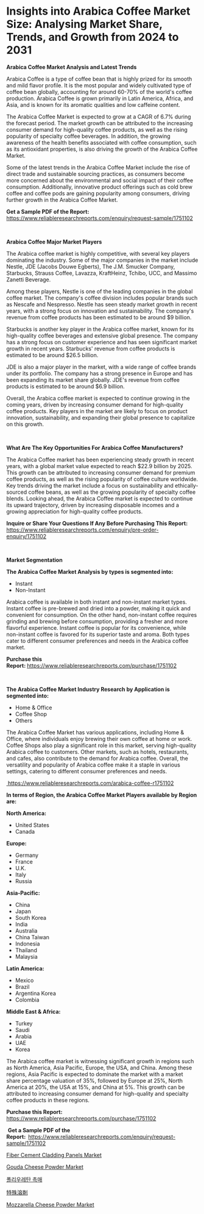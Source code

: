 <p><h1>Insights into Arabica Coffee Market Size: Analysing Market Share, Trends, and Growth from 2024 to 2031</h1></p><p><strong>Arabica Coffee Market Analysis and Latest Trends</strong></p>
<p><p>Arabica Coffee is a type of coffee bean that is highly prized for its smooth and mild flavor profile. It is the most popular and widely cultivated type of coffee bean globally, accounting for around 60-70% of the world's coffee production. Arabica Coffee is grown primarily in Latin America, Africa, and Asia, and is known for its aromatic qualities and low caffeine content.</p><p>The Arabica Coffee Market is expected to grow at a CAGR of 6.7% during the forecast period. The market growth can be attributed to the increasing consumer demand for high-quality coffee products, as well as the rising popularity of specialty coffee beverages. In addition, the growing awareness of the health benefits associated with coffee consumption, such as its antioxidant properties, is also driving the growth of the Arabica Coffee Market.</p><p>Some of the latest trends in the Arabica Coffee Market include the rise of direct trade and sustainable sourcing practices, as consumers become more concerned about the environmental and social impact of their coffee consumption. Additionally, innovative product offerings such as cold brew coffee and coffee pods are gaining popularity among consumers, driving further growth in the Arabica Coffee Market.</p></p>
<p><strong>Get a Sample PDF of the Report:&nbsp;</strong> <a href="https://www.reliableresearchreports.com/enquiry/request-sample/1751102">https://www.reliableresearchreports.com/enquiry/request-sample/1751102</a></p>
<p>&nbsp;</p>
<p><strong>Arabica Coffee Major Market Players</strong></p>
<p><p>The Arabica coffee market is highly competitive, with several key players dominating the industry. Some of the major companies in the market include Nestle, JDE (Jacobs Douwe Egberts), The J.M. Smucker Company, Starbucks, Strauss Coffee, Lavazza, KraftHeinz, Tchibo, UCC, and Massimo Zanetti Beverage.</p><p>Among these players, Nestle is one of the leading companies in the global coffee market. The company's coffee division includes popular brands such as Nescafe and Nespresso. Nestle has seen steady market growth in recent years, with a strong focus on innovation and sustainability. The company's revenue from coffee products has been estimated to be around $9 billion.</p><p>Starbucks is another key player in the Arabica coffee market, known for its high-quality coffee beverages and extensive global presence. The company has a strong focus on customer experience and has seen significant market growth in recent years. Starbucks' revenue from coffee products is estimated to be around $26.5 billion.</p><p>JDE is also a major player in the market, with a wide range of coffee brands under its portfolio. The company has a strong presence in Europe and has been expanding its market share globally. JDE's revenue from coffee products is estimated to be around $6.9 billion.</p><p>Overall, the Arabica coffee market is expected to continue growing in the coming years, driven by increasing consumer demand for high-quality coffee products. Key players in the market are likely to focus on product innovation, sustainability, and expanding their global presence to capitalize on this growth.</p></p>
<p>&nbsp;</p>
<p><strong>What Are The Key Opportunities For Arabica Coffee Manufacturers?</strong></p>
<p><p>The Arabica Coffee market has been experiencing steady growth in recent years, with a global market value expected to reach $22.9 billion by 2025. This growth can be attributed to increasing consumer demand for premium coffee products, as well as the rising popularity of coffee culture worldwide. Key trends driving the market include a focus on sustainability and ethically-sourced coffee beans, as well as the growing popularity of specialty coffee blends. Looking ahead, the Arabica Coffee market is expected to continue its upward trajectory, driven by increasing disposable incomes and a growing appreciation for high-quality coffee products.</p></p>
<p><strong>Inquire or Share Your Questions If Any Before Purchasing This Report:</strong> <a href="https://www.reliableresearchreports.com/enquiry/pre-order-enquiry/1751102">https://www.reliableresearchreports.com/enquiry/pre-order-enquiry/1751102</a></p>
<p>&nbsp;</p>
<p><strong>Market Segmentation</strong></p>
<p><strong>The Arabica Coffee Market Analysis by types is segmented into:</strong></p>
<p><ul><li>Instant</li><li>Non-Instant</li></ul></p>
<p><p>Arabica coffee is available in both instant and non-instant market types. Instant coffee is pre-brewed and dried into a powder, making it quick and convenient for consumption. On the other hand, non-instant coffee requires grinding and brewing before consumption, providing a fresher and more flavorful experience. Instant coffee is popular for its convenience, while non-instant coffee is favored for its superior taste and aroma. Both types cater to different consumer preferences and needs in the Arabica coffee market.</p></p>
<p><strong>Purchase this Report:&nbsp;</strong><a href="https://www.reliableresearchreports.com/purchase/1751102">https://www.reliableresearchreports.com/purchase/1751102</a></p>
<p>&nbsp;</p>
<p><strong>The Arabica Coffee Market Industry Research by Application is segmented into:</strong></p>
<p><ul><li>Home & Office</li><li>Coffee Shop</li><li>Others</li></ul></p>
<p><p>The Arabica Coffee Market has various applications, including Home & Office, where individuals enjoy brewing their own coffee at home or work. Coffee Shops also play a significant role in this market, serving high-quality Arabica coffee to customers. Other markets, such as hotels, restaurants, and cafes, also contribute to the demand for Arabica coffee. Overall, the versatility and popularity of Arabica coffee make it a staple in various settings, catering to different consumer preferences and needs.</p></p>
<p><a href="https://www.reliableresearchreports.com/arabica-coffee-r1751102">&nbsp;https://www.reliableresearchreports.com/arabica-coffee-r1751102</a></p>
<p><strong>In terms of Region, the Arabica Coffee Market Players available by Region are:</strong></p>
<p>
    <p> <strong> North America: </strong>
        <ul>
            <li>United States</li>
            <li>Canada</li>
        </ul>
        </p> 
    <p> <strong> Europe: </strong>
        <ul>
            <li>Germany</li>
            <li>France</li>
            <li>U.K.</li>
            <li>Italy</li>
            <li>Russia</li>
        </ul>
        </p> 
    <p> <strong> Asia-Pacific: </strong>
        <ul>
            <li>China</li>
            <li>Japan</li>
            <li>South Korea</li>
            <li>India</li>
            <li>Australia</li>
            <li>China Taiwan</li>
            <li>Indonesia</li>
            <li>Thailand</li>
            <li>Malaysia</li>
        </ul>
        </p> 
    <p> <strong> Latin America: </strong>
        <ul>
            <li>Mexico</li>
            <li>Brazil</li>
            <li>Argentina Korea</li>
            <li>Colombia</li>
        </ul>
        </p> 
    <p> <strong> Middle East & Africa: </strong>
        <ul>
            <li>Turkey</li>
            <li>Saudi</li>
            <li>Arabia</li>
            <li>UAE</li>
            <li>Korea</li>
        </ul>
    </p>
    </p>
<p><p>The Arabica coffee market is witnessing significant growth in regions such as North America, Asia Pacific, Europe, the USA, and China. Among these regions, Asia Pacific is expected to dominate the market with a market share percentage valuation of 35%, followed by Europe at 25%, North America at 20%, the USA at 15%, and China at 5%. This growth can be attributed to increasing consumer demand for high-quality and specialty coffee products in these regions.</p></p>
<p><strong>Purchase this Report: </strong><a href="https://www.reliableresearchreports.com/purchase/1751102">https://www.reliableresearchreports.com/purchase/1751102</a></p>
<p>&nbsp;<strong>Get a Sample PDF of the Report:&nbsp;&nbsp;</strong><a href="https://www.reliableresearchreports.com/enquiry/request-sample/1751102">https://www.reliableresearchreports.com/enquiry/request-sample/1751102</a></p>
<p><strong></strong></p>
<p><p><a href="https://issuu.com/reportprime-2/docs/fiber-cement-cladding-panels-market-size-2030.pptx">Fiber Cement Cladding Panels Market</a></p><p><a href="https://github.com/gamblestampleyjenny50m5sl6/Market-Research-Report-List-2/blob/main/gouda-cheese-powder-market.md">Gouda Cheese Powder Market</a></p><p><a href="https://github.com/laholand/Market-Research-Report-List-3/blob/main/522755716359.md">폴리우레탄 촉매</a></p><p><a href="https://github.com/oqxogxyvqe90775/Market-Research-Report-List-1/blob/main/906959818070.md">特殊溶剤</a></p><p><a href="https://github.com/wwwkeltoum/Market-Research-Report-List-2/blob/main/mozzarella-cheese-powder-market.md">Mozzarella Cheese Powder Market</a></p></p>